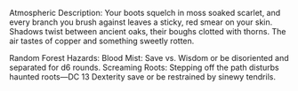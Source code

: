 Atmospheric Description:
Your boots squelch in moss soaked scarlet, and every branch you brush against leaves a sticky, red smear on your skin. Shadows twist between ancient oaks, their boughs clotted with thorns. The air tastes of copper and something sweetly rotten.

Random Forest Hazards:
Blood Mist: Save vs. Wisdom or be disoriented and separated for d6 rounds.
Screaming Roots: Stepping off the path disturbs haunted roots—DC 13 Dexterity save or be restrained by sinewy tendrils.
